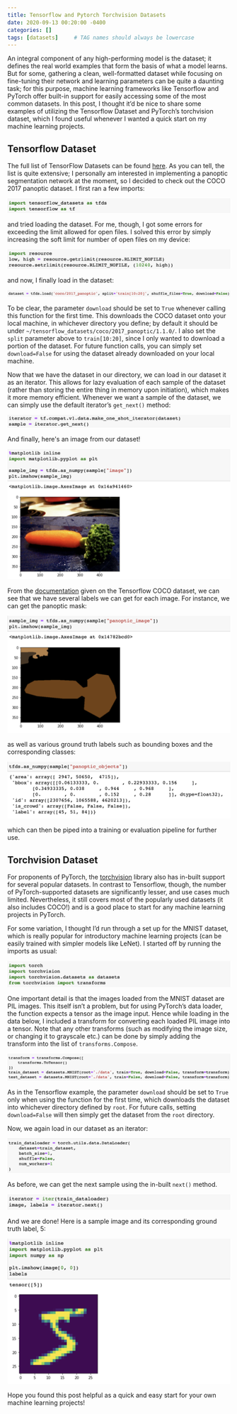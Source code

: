 ```yaml
---
title: Tensorflow and Pytorch Torchvision Datasets
date: 2020-09-13 00:20:00 -0400
categories: []
tags: [datasets]     # TAG names should always be lowercase
---
```


An integral component of any high-performing model is the dataset; it defines the real world examples that form the basis of what a model learns. But for some, gathering a clean, well-formatted dataset while focusing on fine-tuning their network and learning parameters can be quite a daunting task; for this purpose, machine learning frameworks like Tensorflow and PyTorch offer built-in support for easily accessing some of the most common datasets. In this post, I thought it’d be nice to share some examples of utilizing the Tensorflow Dataset and PyTorch’s torchvision dataset, which I found useful whenever I wanted a quick start on my machine learning projects.

## Tensorflow Dataset

The full list of TensorFlow Datasets can be found [here](https://www.tensorflow.org/datasets/catalog/overview). As you can tell, the list is quite extensive; I personally am interested in implementing a panoptic segmentation network at the moment, so I decided to check out the COCO 2017 panoptic dataset. I first ran a few imports:

![tf imports](/assets/datasets/tf_imports.png)

and tried loading the dataset. For me, though, I got some errors for exceeding the limit allowed for open files. I solved this error by simply increasing the soft limit for number of open files on my device:

![tf file lim](/assets/datasets/tf_file_lim.png)

and now, I finally load in the dataset:

![tf load](/assets/datasets/tf_load.png)

To be clear, the parameter `download` should be set to `True` whenever calling this function for the first time. This downloads the COCO dataset onto your local machine, in whichever directory you define; by default it should be under `~/tensorflow_datasets/coco/2017_panoptic/1.1.0/`. I also set the `split` parameter above to `train[10:20]`, since I only wanted to download a portion of the dataset. For future function calls, you can simply set `download=False` for using the dataset already downloaded on your local machine.

Now that we have the dataset in our directory, we can load in our dataset it as an iterator. This allows for lazy evaluation of each sample of the dataset (rather than storing the entire thing in memory upon initiation), which makes it more memory efficient. Whenever we want a sample of the dataset, we can simply use the default iterator’s `get_next()` method:

![tf iter](/assets/datasets/tf_iter.png)

And finally, here's an image from our dataset!

![tf image](/assets/datasets/tf_image.png)

From the [documentation](https://www.tensorflow.org/datasets/catalog/coco) given on the Tensorflow COCO dataset, we can see that we have several labels we can get for each image. For instance, we can get the panoptic mask:

![tf mask](/assets/datasets/tf_mask.png)

as well as various ground truth labels such as bounding boxes and the corresponding classes:

![tf label](/assets/datasets/tf_label.png)

which can then be piped into a training or evaluation pipeline for further use.

## Torchvision Dataset

For proponents of PyTorch, the [torchvision](https://pytorch.org/docs/stable/torchvision/datasets.html) library also has in-built support for several popular datasets. In contrast to Tensorflow, though, the number of PyTorch-supported datasets are significantly lesser, and use cases much limited. Nevertheless, it still covers most of the popularly used datasets (it also includes COCO!) and is a good place to start for any machine learning projects in PyTorch.

For some variation, I thought I’d run through a set up for the MNIST dataset, which is really popular for introductory machine learning projects (can be easily trained with simpler models like LeNet). I started off by running the imports as usual:

![pt imports](/assets/datasets/pt_imports.png)

One important detail is that the images loaded from the MNIST dataset are PIL images. This itself isn’t a problem, but for using PyTorch’s data loader, the function expects a tensor as the image input. Hence while loading in the data below, I included a transform for converting each loaded PIL image into a tensor. Note that any other transforms (such as modifying the image size, or changing it to grayscale etc.) can be done by simply adding the transform into the list of `transforms.Compose`.

![pt download](/assets/datasets/pt_download.png)

As in the Tensorflow example, the parameter `download` should be set to `True` only when using the function for the first time, which downloads the dataset into whichever directory defined by `root`. For future calls, setting `download=False` will then simply get the dataset from the `root` directory.

Now, we again load in our dataset as an iterator:

![pt load](/assets/datasets/pt_load.png)

As before, we can get the next sample using the in-built `next()` method.

![pt iter](/assets/datasets/pt_iter.png)

And we are done! Here is a sample image and its corresponding ground truth label, 5:

![pt sample](/assets/datasets/pt_sample.png)

Hope you found this post helpful as a quick and easy start for your own machine learning projects!